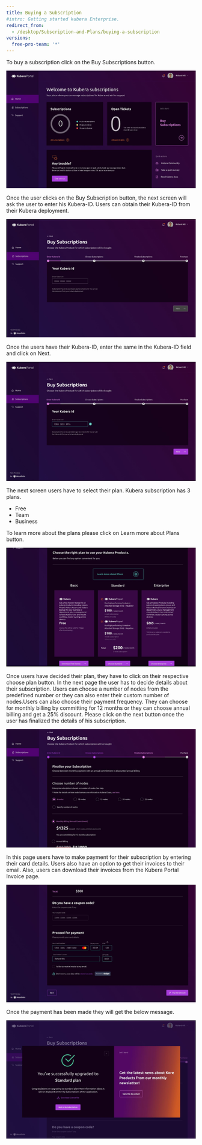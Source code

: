 ```yaml
---
title: Buying a Subscription 
#intro: Getting started kubera Enterprise.
redirect_from:
  - /desktop/Subscription-and-Plans/buying-a-subscription
versions:
  free-pro-team: '*'
---
```


To buy a subscription click on the Buy Subscriptions button.

<a href="/assets/images/Portal3.JPG" target="_blank"><img class="image-with-border" src="/assets/images/Portal3.JPG"></a>

Once the user clicks on the Buy Subscription button, the next screen will ask the user to enter his Kubera-ID. Users can obtain their Kubera-ID from their Kubera deployment.

<a href="/assets/images/Portal4.JPG" target="_blank"><img class="image-with-border" src="/assets/images/Portal4.JPG"></a>

Once the users have their Kubera-ID, enter the same in the Kubera-ID field and click on Next.

<a href="/assets/images/Portal5.JPG" target="_blank"><img class="image-with-border" src="/assets/images/Portal5.JPG"></a>

The next screen users have to select their plan. Kubera subscription has 3 plans.
- Free
- Team
- Business

To learn more about the plans please click on Learn more about Plans button.

<a href="/assets/images/Portal6.JPG" target="_blank"><img class="image-with-border" src="/assets/images/Portal6.JPG"></a>

Once users have decided their plan, they have to click on their respective choose plan button.
In the next page the user has to decide details about their subscription. Users can choose a number of nodes from the predefined number or they can also enter their custom number of nodes.Users can also choose their payment frequency. They can choose for monthly billing by committing for 12 months or they can choose annual billing and get a 25% discount.
Please click on the next button once the user has finalized the details of his subscription.


<a href="/assets/images/Portal7.JPG"><img class="image-with-border" src="/assets/images/Portal7.JPG"></a>

In this page users have to make payment for their subscription by entering their card details.
Users also have an option to get their invoices to their email. Also, users can download their invoices from the Kubera Portal Invoice page.

<a href="/assets/images/Portal8.JPG" target="_blank"><img class="image-with-border" src="/assets/images/Portal8.JPG"></a>

Once the payment has been made they will get the below message.

<a href="/assets/images/Portal9.JPG" target="_blank"><img class="image-with-border" src="/assets/images/Portal9.JPG"></a>
